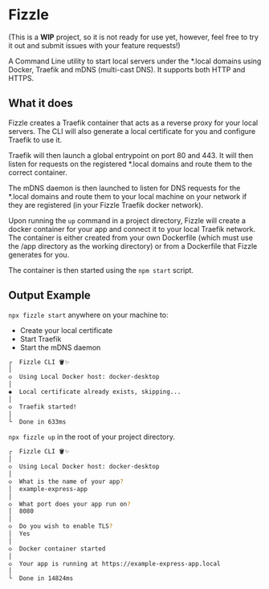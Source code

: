 # Fizzle

(This is a **WIP** project, so it is not ready for use yet, however, feel free to try it out and submit issues with your feature requests!)

A Command Line utility to start local servers under the \*.local domains using Docker, Traefik and mDNS (multi-cast DNS). It supports both HTTP and HTTPS.

## What it does

Fizzle creates a Traefik container that acts as a reverse proxy for your local servers. The CLI will also generate a local certificate for you and configure Traefik to use it.

Traefik will then launch a global entrypoint on port 80 and 443. It will then listen for requests on the registered \*.local domains and route them to the correct container.

The mDNS daemon is then launched to listen for DNS requests for the \*.local domains and route them to your local machine on your network if they are registered (in your Fizzle Traefik docker network).

Upon running the `up` command in a project directory, Fizzle will create a docker container for your app and connect it to your local Traefik network. The container is either created from your own Dockerfile (which must use the /app directory as the working directory) or from a Dockerfile that Fizzle generates for you.

The container is then started using the `npm start` script.

## Output Example

`npx fizzle start` anywhere on your machine to:

- Create your local certificate
- Start Traefik
- Start the mDNS daemon

```bash
┌  Fizzle CLI 🪣✨
│
◇  Using Local Docker host: docker-desktop
│
◆  Local certificate already exists, skipping...
│
◇  Traefik started!
│
└  Done in 633ms
```

`npx fizzle up` in the root of your project directory.

```bash
┌  Fizzle CLI 🪣✨
│
◇  Using Local Docker host: docker-desktop
│
◇  What is the name of your app?
│  example-express-app
│
◇  What port does your app run on?
│  8080
│
◇  Do you wish to enable TLS?
│  Yes
│
◇  Docker container started
│
◇  Your app is running at https://example-express-app.local
│
└  Done in 14824ms
```
